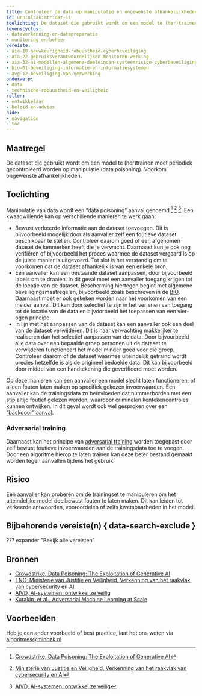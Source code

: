 ```yaml
---
title: Controleer de data op manipulatie en ongewenste afhankelijkheden
id: urn:nl:ak:mtr:dat-11
toelichting: De dataset die gebruikt wordt om een model te (her)trainen moet periodiek gecontroleerd worden op manipulatie (data poisoning). Voorkom ongewenste afhankelijkheden.
levenscyclus:
- dataverkenning-en-datapreparatie
- monitoring-en-beheer
vereiste:
- aia-10-nauwkeurigheid-robuustheid-cyberbeveiliging
- aia-22-gebruiksverantwoordelijken-monitoren-werking
- aia-32-ai-modellen-algemene-doeleinden-systeemrisico-cyberbeveiliging
- bio-01-beveiliging-informatie-en-informatiesystemen
- avg-12-beveiliging-van-verwerking
onderwerp:  
- data  
- technische-robuustheid-en-veiligheid
rollen:  
- ontwikkelaar
- beleid-en-advies
hide:  
- navigation  
- toc  
---
```


<!-- Let op! onderstaande regel met 'tags' niet weghalen! Deze maakt automatisch de knopjes op basis van de metadata  -->
<!-- tags -->

## Maatregel
De dataset die gebruikt wordt om een model te (her)trainen moet periodiek gecontroleerd worden op manipulatie (data poisoning). Voorkom ongewenste afhankelijkheden.

## Toelichting
Manipulatie van data wordt een “data poisoning” aanval genoemd [^1] [^2] [^3]. Een kwaadwillende kan op verschillende manieren te werk gaan:

- Bewust verkeerde informatie aan de dataset toevoegen. Dit is bijvoorbeeld mogelijk door als aanvaller zelf een foutieve dataset beschikbaar te stellen. Controleer daarom goed of een afgenomen dataset de kenmerken heeft die je verwacht. Daarnaast kun je ook nog verifiëren of bijvoorbeeld het proces waarmee de dataset vergaard is op de juiste manier is uitgevoerd. Tot slot is het verstandig om te voorkomen dat de dataset afhankelijk is van een enkele bron.
- Een aanvaller kan een bestaande dataset aanpassen, door bijvoorbeeld labels om te draaien. In dit geval moet een aanvaller toegang krijgen tot de locatie van de dataset. Bescherming hiertegen begint met algemene beveiligingsmaatregelen, bijvoorbeeld zoals beschreven in de [BIO](../hulpmiddelen/BIO.md). Daarnaast moet er ook gekeken worden naar het voorkomen van een insider aanval. Dit kan door selectief te zijn in het verlenen van toegang tot de locatie van de data en bijvoorbeeld het toepassen van een vier-ogen principe.
- In lijn met het aanpassen van de dataset kan een aanvaller ook een deel van de dataset verwijderen. Dit is naar verwachting makkelijker te realiseren dan het selectief aanpassen van de data. Door bijvoorbeeld alle data over een bepaalde groep personen uit de dataset te verwijderen functioneert het model minder goed voor die groep. Controleer daarom of de dataset waarmee uiteindelijk getraind wordt precies hetzelfde is als de origineel bedoelde data. Dit kan bijvoorbeeld door middel van een handtekening die geverifieerd moet worden. 

Op deze manieren kan een aanvaller een model slecht laten functioneren, of alleen fouten laten maken op specifiek gekozen invoerwaarden. Een aanvaller kan de trainingsdata zo beïnvloeden dat nummerborden met een stip altijd foutief gelezen worden, waardoor criminelen kentekencontroles kunnen ontwijken. In dit geval wordt ook wel gesproken over een [“backdoor” aanval](4-owk-09-adversarial-aanvallen.md#backdoor).

### Adversarial training
Daarnaast kan het principe van [adversarial training](https://arxiv.org/abs/1611.01236) worden toegepast door zelf bewust foutieve invoerwaarden aan de trainingsdata toe te voegen. 
Door een algoritme hierop te laten trainen kan deze beter bestand gemaakt worden tegen aanvallen tijdens het gebruik.

## Risico
Een aanvaller kan proberen om de trainingset te manipuleren om het uiteindelijke model doelbewust fouten te laten maken. Dit kan leiden tot verkeerde antwoorden, vooroordelen of zelfs kwetsbaarheden in het model.

## Bijbehorende vereiste(n) { data-search-exclude }
??? expander "Bekijk alle vereisten"
    <!-- list_vereisten_on_maatregelen_page -->

## Bronnen
- [Crowdstrike, Data Poisoning: The Exploitation of Generative AI](https://www.crowdstrike.com/en-us/cybersecurity-101/cyberattacks/data-poisoning/)
- [TNO, Ministerie van Justitie en Veiligheid, Verkenning van het raakvlak van cybersecurity en AI](https://www.rijksoverheid.nl/onderwerpen/terrorismebestrijding/documenten/rapporten/2024/10/28/tk-bijlage-4-tno-2024-r10768-verkenning-van-het-raakvlak-van-cybersecurity-en-ai)
- [AIVD, AI-systemen: ontwikkel ze veilig](https://www.aivd.nl/documenten/publicaties/2023/02/15/ai-systemen-ontwikkel-ze-veilig#:~:text=Steeds%20meer%20computersystemen%20maken%20gebruik,organisaties%20zich%20hiertegen%20kunnen%20verdedigen )
- [Kurakin, et al., Adversarial Machine Learning at Scale](https://arxiv.org/abs/1611.01236)

## Voorbeelden 
Heb je een ander voorbeeld of best practice, laat het ons weten via [algoritmes@minbzk.nl](mailto:algoritmes@minbzk.nl) 


[^1]: [Crowdstrike, Data Poisoning: The Exploitation of Generative AI](https://www.crowdstrike.com/en-us/cybersecurity-101/cyberattacks/data-poisoning/)
[^2]: [Ministerie van Justitie en Veiligheid, Verkenning van het raakvlak van cybersecurity en AI](https://www.rijksoverheid.nl/onderwerpen/terrorismebestrijding/documenten/rapporten/2024/10/28/tk-bijlage-4-tno-2024-r10768-verkenning-van-het-raakvlak-van-cybersecurity-en-ai)
[^3]: [AIVD, AI-systemen: ontwikkel ze veilig](https://www.aivd.nl/documenten/publicaties/2023/02/15/ai-systemen-ontwikkel-ze-veilig#:~:text=Steeds%20meer%20computersystemen%20maken%20gebruik,organisaties%20zich%20hiertegen%20kunnen%20verdedigen )
